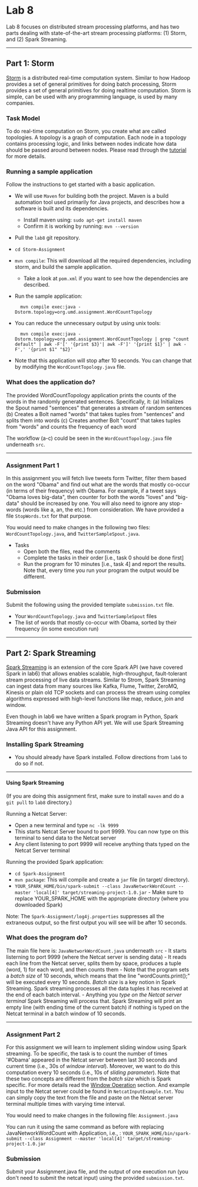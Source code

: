 # Lab 8

Lab 8 focuses on distributed stream processing platforms, and has two parts dealing with state-of-the-art stream processing platforms: (1) Storm, and (2) Spark Streaming.

---

## Part 1: Storm

[Storm](https://storm.apache.org/documentation/Tutorial.html) is a distributed real-time computation system. Similar to how Hadoop provides a set of general primitives for doing batch processing, Storm provides a set of general primitives for doing realtime computation. Storm is simple, can be used with any programming language, is used by many companies.

### Task Model
To do real-time computation on Storm, you create what are called topologies. A topology is a graph of computation. Each node in a topology contains processing logic, and links between nodes indicate how data should be passed around between nodes. Please read through the [tutorial](https://storm.apache.org/documentation/Tutorial.html) for more details. 

### Running a sample application

Follow the instructions to get started with a basic application.

- We will use `Maven` for building both the project. Maven is a build automation tool used primarily for Java projects, and describes how a software 
is built and its dependencies. 
    - Install maven using: `sudo apt-get install maven`
    - Confirm it is working by running: `mvn --version`
- Pull the `lab8` git repository.
- `cd Storm-Assignment`
- `mvn compile`: This will download all the required dependencies, including storm, and build the sample application.
    - Take a look at `pom.xml` if you want to see how the dependencies are described.
- Run the sample application: 

        mvn compile exec:java -Dstorm.topology=org.umd.assignment.WordCountTopology

- You can reduce the unnecessary output by using unix tools:

        mvn compile exec:java -Dstorm.topology=org.umd.assignment.WordCountTopology | grep "count default" | awk -F'[' '{print $3}'| awk -F']' '{print $1}' | awk -F',' '{print $1" "$2}'

- Note that this application will stop after 10 seconds. You can change that by modifying the `WordCountTopology.java` file.

### What does the application do?

The provided WordCountTopology application prints the counts of the words in the randomly generated sentences. 
Specifically, it:
	(a) Initializes the Spout named "sentences" that generates a stream of random sentences
	(b) Creates a Bolt named "words" that takes tuples from "sentences" and splits them into words
	(c) Creates another Bolt "count" that takes tuples from "words" and counts the frequency of each word
	
The workflow (a-c) could be seen in the `WordCountTopology.java` file underneath `src`.

---

### Assignment Part 1

In this assignment you will fetch live tweets form Twitter, filter them based on the word "Obama" and find out what are the words that mostly co-occur (in terms of their
frequency) with Obama. For example, if a tweet says "Obama loves big-data", then counter for both the words "loves" and "big-data" should be increased by one. You
will also need to ignore any stop-words (words like a, an, the etc.) from consideration. We have provided a file `StopWords.txt` for that purpose.  

You would need to make changes in the following two files: `WordCountTopology.java`, and `TwitterSampleSpout.java`.

- Tasks
 	- Open both the files, read the comments
	- Complete the tasks in their order [i.e., task 0 should be done first]
	- Run the program for 10 minutes [i.e., task 4] and report the results. Note that, every time you run your program the output would be different. 

### Submission
Submit the following using the provided template `submission.txt` file.

- Your `WordCountTopology.java` and `TwitterSampleSpout` files
- The list of words that mostly co-occur with Obama, sorted by their frequency (in some execution run)

---


## Part 2: Spark Streaming

[Spark Streaming](https://spark.apache.org/docs/latest/streaming-programming-guide.html) is an extension of the core Spark API (we have covered Spark in lab6) that allows enables scalable, high-throughput, fault-tolerant stream processing of live data streams. Similar to Strom, Spark Streaming can ingest data from  many sources like Kafka, Flume, Twitter, ZeroMQ, Kinesis or plain old TCP sockets and can process the stream using complex algorithms expressed with high-level functions like map, reduce, join and window.

Even though in lab6 we have written a Spark program in Python, Spark Streaming doesn't have any Python API yet. We will use Spark Streaming Java API for this assignment. 


### Installing Spark Streaming

- You should already have Spark installed. Follow directions from `lab6` to do so if not.

---

#### Using Spark Streaming

(If you are doing this assignment first, make sure to install `maven` and do a `git pull` to `lab8` directory.)

Running a Netcat Server:	
- Open a new terminal and type `nc -lk 9999`
- This starts Netcat Server bound to port 9999. You can now type on this terminal to send data to the Netcat server
- Any client listening to port 9999 will receive anything thats typed on the Netcat Server terminal 


Running the provided Spark application:
- `cd Spark-Assignment`
- `mvn package`: This will compile and create a `jar` file (in target/ directory).
- `YOUR_SPARK_HOME/bin/spark-submit --class JavaNetworkWordCount --master 'local[4]' target/streaming-project-1.0.jar`
      - Make sure to replace YOUR_SPARK_HOME with the appropriate directory (where you downloaded Spark)

Note: The `Spark-Assignment/log4j.properties` suppresses all the extraneous output, so the first output you will see will be after 10 seconds.

### What does the program do?
		

The main file here is: `JavaNetworkWordCount.java` underneath `src`
	- It starts listerning to port 9999 (where the Netcat server is sending data)
	- It reads each line from the Netcat server, splits them by space, produces a tuple (word, 1) for each word, and then counts them
	- Note that the program sets a *batch size* of 10 seconds, which means that the line "wordCounts.print();" will be executed every 10 seconds. *Batch size* is a key notion in Spark Streaming. Spark streaming processes all the data tuples it has received at the end of each batch interval.
	- Anything you *type on the Netcat server terminal* Spark Streaming will process that. Spark Streaming will print an empty line (with ending time of the current batch) if nothing is typed on the Netcat terminal in a batch window of 10 seconds. 
  
---

### Assignment Part 2


For this assignment we will learn to implement sliding window using Spark streaming. To be specific, the task is to count the number of times '#Obama' appeared in the Netcat
server between last 30 seconds and current time (i.e., 30s of *window interval*). Moreover, we want to do this computation every 10 seconds (i.e., 10s of *sliding
        parameter*). Note that these two concepts are different from the *batch size* which is Spark specific. For more details read the [Window
Operation](https://spark.apache.org/docs/latest/streaming-programming-guide.html) section. And example input to the Netcat server could be found in `NetcatInputExample.txt`. You can simply copy the text from the file and paste on the Netcat server terminal multiple times with varying time interval.   

You would need to make changes in the following file: `Assignment.java`

You can run it using the same command as before with replacing JavaNetworkWordCount with Application, i.e., :
     `YOUR_SPARK_HOME/bin/spark-submit --class Assignment --master 'local[4]' target/streaming-project-1.0.jar`

### Submission
Submit your Assignment.java file, and the output of one execution run (you don't need to submit the netcat input) using the provided `submission.txt`.
